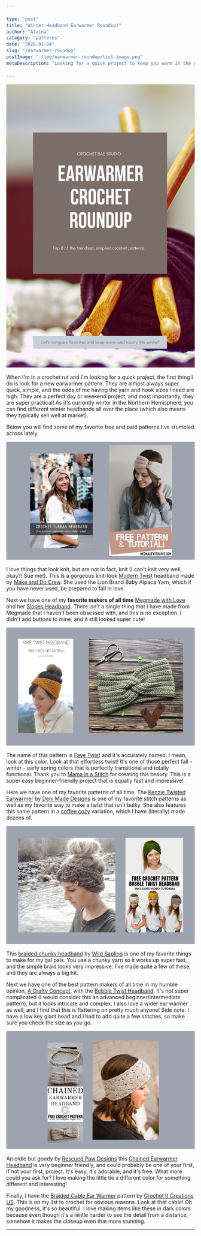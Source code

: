 ```yaml
---

type: "post"
title: "Winter Headband Earwarmer Roundup!"
author: "Alaina"
category: "patterns"
date: "2020-01-04"
slug: "/earwarmer-roundup"
postImage: "./img/earwarmer-roundup/list-image.png"
metaDescription: "Looking for a quick project to keep you warm in the winter? Here's a round up of some of my favorite cozy headbands for the colder weather!"

---
```


![earwarmer roundup main graphic](./img/earwarmer-roundup/earwarmer-roundup.png)

When I'm in a crochet rut and I'm looking for a quick project, the first thing I do is look for a new earwarmer pattern. They are almost always super quick, simple, and the odds of me having the yarn and hook sizes I need are high. They are a perfect day or weekend project, and most importantly, they are super practical! As it's currently winter in the Northern Hemisphere, you can find different winter headbands all over the place (which also means they typically sell well at market).

Below you will find some of my favorite free and paid patterns I've stumbled across lately.

![alt](./img/earwarmer-roundup/makeanddo-megmade.png)

I love things that look knit, but are not in fact, knit (I can't knit very well, okay?! Sue me!). This is a gorgeous knit-look [Modern Twist](https://makeanddocrew.com/modern-crochet-twist-headband-free-pattern/) headband made by [Make and Do Crew](https://makeanddocrew.com/). She used the Lion Brand Baby Alpaca Yarn, which if you have never used, be prepared to fall in love.

Next we have one of my **favorite makers of all time** [Megmade with Love](https://megmadewithlove.com) and her [Slopes Headband](https://megmadewithlove.com/blog-2/2018/1/20/new-free-pattern-featuring-the-slopes-headband). There isn't a single thing that I have made from Megmade that I haven't been obsessed with, and this is no exception. I didn't add buttons to mine, and it still looked super cute!

![alt](./img/earwarmer-roundup/mamainastitch-denimade.png)

The name of this pattern is [Fave Twist](https://www.mamainastitch.com/golden-fave-twist-headband-free-crochet-pattern/) and it's accurately named. I mean, look at this color. Look at that effortless twist! It's one of those perfect fall - winter - early spring colors that is perfectly transitional and totally functional. Thank you to [Mama in a Stitch](https://www.mamainastitch.com/) for creating this beauty. This is a super easy beginner-friendly project that is equally fast and impressive!

Here we have one of my favorite patterns of all time. The [Kenzie Twisted Earwarmer](https://www.etsy.com/listing/640501512/kenzie-twisted-earwarmer-crochet-pattern?ref=yr_purchases) by [Deni Made Designs](https://www.etsy.com/shop/DeniMadeDesigns) is one of my favorite stitch patterns as well as my favorite way to make a twist that isn't bulky. She also features this same pattern in a [coffee cozy](https://www.etsy.com/listing/736158586/kenzie-twisted-cup-cozy-crochet-pattern?ref=shop_home_feat_3&bes=1) variation, which I have (literally) made dozens of.

![alt](./img/earwarmer-roundup/wildsapling-acraftyconcept.png)

This [braided chunky headband](https://www.etsy.com/listing/653617714/headband-pattern-braided-chunky-headband?ref=yr_purchases) by [Wild Sapling](https://www.etsy.com/shop/WildSapling) is one of my favorite things to make for my gal pals. You use a chunky yarn so it works up super fast, and the simple braid looks very impressive. I've made quite a few of these, and they are always a big hit.

Next we have one of the best pattern makers of all time in my humble opinion, [A Crafty Concept](https://www.acraftyconcept.com/), with the [Bobble Twist Headband](https://www.acraftyconcept.com/boho-bobble-twist-headband/). It's not super complicated (I would consider this an advanced beginner/intermediate pattern), but it looks intricate and complex. I also love a wider ear warmer as well, and I find that this is flattering on pretty much anyone! Side note: I have a low key giant head and I had to add quite a few stitches, so make sure you check the size as you go.

![alt](./img/earwarmer-roundup/rescuedpaw-crochetitcreationsus.png)

An oldie but goody by [Rescued Paw Designs](https://rescuedpawdesigns.com/) this [Chained Earwarmer Headband](https://rescuedpawdesigns.com/chained-crochet-headband-pattern/) is very beginner friendly, and could probably be one of your first, if not your first, project. It's easy, it's adorable, and it's free. What more could you ask for? I love making the little tie a different color for something different and interesting!

Finally, I have the [Braided Cable Ear Warmer](https://www.etsy.com/listing/744501688/braided-cable-ear-warmer-crochet-pattern?ga_order=most_relevant&ga_search_type=all&ga_view_type=gallery&ga_search_query=ear+warmer+crochet+pattern&ref=sr_gallery-1-38&organic_search_click=1) pattern by [Crochet It Creations US](https://crochetitcreations.com/). This is on my list to crochet for obvious reasons. Look at that cable! Oh my goodness, it's so beautiful. I love making items like these in dark colors because even though it's a liiiiitle harder to see the detail from a distance, somehow it makes the closeup even that more stunning.

---
